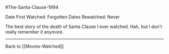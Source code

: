 #The-Santa-Clause-1994

Date First Watched:  Forgotten
Dates Rewatched:  Never

The best story of the death of Santa Clause I ever watched.  Hah, but I don't really remember it anymore.

---
Back to [[Movies-Watched]]